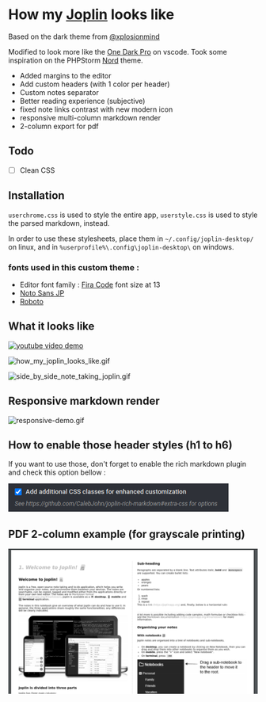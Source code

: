 # How my [Joplin](https://joplinapp.org/) looks like

Based on the dark theme from [@xplosionmind](https://github.com/xplosionmind/joplin-theme)

Modified to look more like the [One Dark Pro](https://github.com/Binaryify/OneDark-Pro) on vscode.
Took some inspiration on the PHPStorm [Nord](https://www.nordtheme.com/ports/jetbrains) theme.

- Added margins to the editor
- Add custom headers (with 1 color per header)
- Custom notes separator
- Better reading experience (subjective)
- fixed note links contrast with new modern icon
- responsive multi-column markdown render
- 2-column export for pdf

## Todo

- [ ] Clean CSS


## Installation

`userchrome.css` is used to style the entire app, `userstyle.css` is used to style the parsed markdown, instead.

In order to use these stylesheets, place them in `~/.config/joplin-desktop/` on linux, and in `%userprofile%\.config\joplin-desktop\` on windows.

### fonts used in this custom theme :

- Editor font family : [Fira Code](https://github.com/tonsky/FiraCode) font size at 13
- [Noto Sans JP](https://fonts.google.com/specimen/Noto+Sans+JP)
- [Roboto](https://fonts.google.com/specimen/Roboto)

## What it looks like

[![youtube video demo](https://img.youtube.com/vi/f7V8PbmumOY/0.jpg)](https://www.youtube.com/watch?v=f7V8PbmumOY)


![how_my_joplin_looks_like.gif](./_resources/3ff4c2509d9c4095996bc6db57c004c9.gif)

![side_by_side_note_taking_joplin.gif](./_resources/5e0aa07405f84903ac89881f1663bf93.gif)

## Responsive markdown render

![responsive-demo.gif](./_resources/responsive-demo.gif)

## How to enable those header styles (h1 to h6)

If you want to use those, don't forget to enable the rich markdown plugin and check this option bellow :

![Rich Markdown plugin option to check](_resources/additional_cc_classes.png)

## PDF 2-column example (for grayscale printing)

![pdf-grayscale-demo](_resources/pdf-grayscale-example.png)